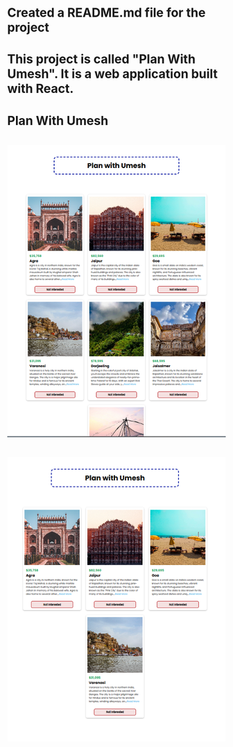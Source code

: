# Created a README.md file for the project
# This project is called "Plan With Umesh". It is a web application built with React.
# Plan With Umesh
# ![alt text](./src/assets/image.png)
# ![alt text](./src/assets/image-1.png)
